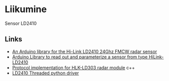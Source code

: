 # Liikumine

Sensor LD2410

## Links

- [An Arduino library for the Hi-Link LD2410 24Ghz FMCW radar sensor](https://github.com/ncmreynolds/ld2410)
- [Arduino Library to read out and parameterize a sensor from type HiLink-LD2410](https://github.com/Renstec/LD2410)
- [Protocol implementation for HLK-LD303 radar module](https://github.com/bertrik/hlk-ld2410) c++
- [LD2410 Threaded python driver](https://github.com/ed-french/LD2410-python-driver)
